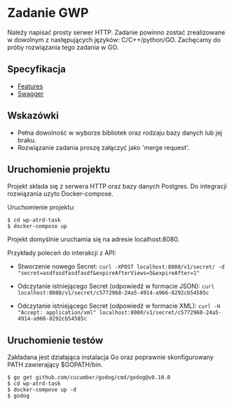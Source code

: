 # Zadanie  GWP

Należy napisać prosty serwer HTTP. Zadanie powinno zostać zrealizowane w dowolnym z następujących języków: C/C++/python/GO. Zachęcamy do próby rozwiązania tego zadania w GO.

## Specyfikacja

- [Features](./features/secrets)
- [Swagger](./api/swagger/swagger.yml)

## Wskazówki

- Pełna dowolność w wyborze bibliotek oraz rodzaju bazy danych lub jej braku.
- Rozwiązanie zadania proszę załączyć jako 'merge request'. 

## Uruchomienie projektu

Projekt składa się z serwera HTTP oraz bazy danych Postgres. Do integracji rozwiązania uzyto Docker-compose.

Uruchomienie projektu:
```
$ cd wp-atrd-task
$ docker-compose up
```

Projekt domyślnie uruchamia się na adresie localhost:8080.

Przykłady poleceń do interakcji z API:

- Stworzenie nowego Secret:
`curl -XPOST localhost:8080/v1/secret/ -d "secret=asdfasdfasdfasdf&expireAfterViews=5&expireAfter=1"`

- Odczytanie istniejącego Secret (odpowiedź w formacie JSON):
`curl localhost:8080/v1/secret/c5772968-24a5-4914-a966-8292cb54585c`

- Odczytanie istniejącego Secret (odpowiedź w formacie XML):
`curl -H "Accept: application/xml" localhost:8080/v1/secret/c5772968-24a5-4914-a966-8292cb54585c`

## Uruchomienie testów

Zakładana jest działająca instalacja Go oraz poprawnie skonfigurowany PATH zawierający $GOPATH/bin.

```
$ go get github.com/cucumber/godog/cmd/godog@v0.10.0
$ cd wp-atrd-task
$ docker-compose up -d
$ godog
```